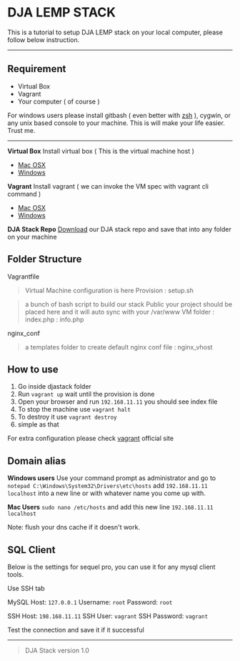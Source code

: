 DJA LEMP STACK
==============

This is a tutorial to setup DJA LEMP stack on your local computer, please follow below instruction.

----

## Requirement
- Virtual Box 
- Vagrant
- Your computer ( of course )


For windows users please install gitbash ( even better with [zsh](https://github.com/robbyrussell/oh-my-zsh) ), cygwin, or any unix based console to your machine. This is will make your life easier. Trust me.

-----
**Virtual Box**
Install virtual box ( This is the virtual machine host )
- [Mac OSX](http://download.virtualbox.org/virtualbox/5.1.12/VirtualBox-5.1.12-112440-OSX.dmg)
- [Windows](http://download.virtualbox.org/virtualbox/5.1.12/VirtualBox-5.1.12-112440-Win.exe)


**Vagrant**
Install vagrant ( we can invoke the VM spec with vagrant cli command )
- [Mac OSX](https://releases.hashicorp.com/vagrant/1.9.1/vagrant_1.9.1.dmg)
- [Windows](https://releases.hashicorp.com/vagrant/1.9.1/vagrant_1.9.1.msi)

**DJA Stack Repo**
[Download](https://github.com/anthonyguntur/djastack/archive/master.zip) our DJA stack repo and save that into any folder on your machine

## Folder Structure
Vagrantfile
> Virtual Machine configuration is here
Provision
:	setup.sh

> a bunch of bash script to build our stack
Public
> your project should be placed here and it will auto sync with your /var/www VM folder
:	index.php
:	info.php

nginx_conf
> a templates folder to create default nginx conf file
:	nginx_vhost 
	

## How to use
1. Go inside djastack folder
2. Run `vagrant up` wait until the provision is done
3. Open your browser and run `192.168.11.11` you should see index file
4. To stop the machine use `vagrant halt`
5. To destroy it use `vagrant destroy`
6. simple as that

For extra configuration please check [vagrant](https://www.vagrantup.com) official site

## Domain alias
**Windows users** 
Use your command prompt as administrator and go to `notepad C:\Windows\System32\Drivers\etc\hosts`
add `192.168.11.11 localhost` into a new line or with whatever name you come up with.

**Mac Users**
`sudo nano /etc/hosts` and add this new line `192.168.11.11 localhost`

Note: flush your dns cache if it doesn't work.

## SQL Client

Below is the settings for sequel pro, you can use it for any mysql client tools.

Use SSH tab

MySQL Host: `127.0.0.1`
Username: `root`
Password: `root`

SSH Host: `198.168.11.11`
SSH User: `vagrant`
SSH Password: `vagrant`

Test the connection and save it if it successful

-----
>DJA Stack version 1.0